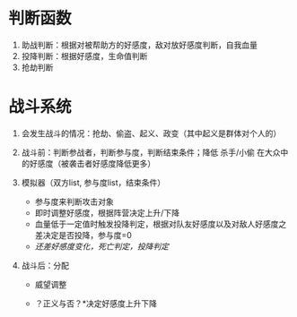 # 判断函数
1. 助战判断：根据对被帮助方的好感度，敌对放好感度判断，自我血量
2. 投降判断：根据好感度，生命值判断
3. 抢劫判断

# 战斗系统

1. 会发生战斗的情况：抢劫、偷盗、起义、政变（其中起义是群体对个人的）
2. 战斗前：判断参战者，判断参与度，判断结束条件；降低 杀手/小偷 在大众中的好感度（被袭击者好感度降低更多）
3. 模拟器（双方list, 参与度list，结束条件）
    - 参与度来判断攻击对象
    - 即时调整好感度，根据阵营决定上升/下降
    - 血量低于一定值时触发投降判定，根据对队友好感度以及对敌人好感度之差决定是否投降，参与度=0
    - *还差好感度变化，死亡判定，投降判定*

4. 战斗后：分配
     - 威望调整

     - ？正义与否？*决定好感度上升下降
